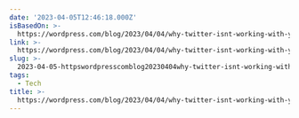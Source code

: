 ```yaml
---
date: '2023-04-05T12:46:18.000Z'
isBasedOn: >-
  https://wordpress.com/blog/2023/04/04/why-twitter-isnt-working-with-your-blog-right-now/
link: >-
  https://wordpress.com/blog/2023/04/04/why-twitter-isnt-working-with-your-blog-right-now/
slug: >-
  2023-04-05-httpswordpresscomblog20230404why-twitter-isnt-working-with-your-blog-right-now
tags:
  - Tech
title: >-
  https://wordpress.com/blog/2023/04/04/why-twitter-isnt-working-with-your-blog-right-now/
---
```


